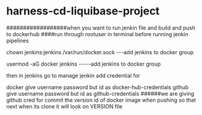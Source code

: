 # harness-cd-liquibase-project





##################when you want to run jenkin file and build and push to dockerhub 
####run through rootuser in terminal before running jenkin pipelines

 chown jenkins:jenkins /var/run/docker.sock                            ---add jenkins to docker group 
 
 usermod -aG docker jenkins                                          -----add jenkins to docker group   



 then in jenkins  go to manage jenkin add credential for 

 docker      give username password  but id as docker-hub-credentials 
 github    give username password    but id as github-credentials     ######we are giving github cred for commit the version id of docker image when pushing so that next when its clone it will look on VERSION file 
 


 







